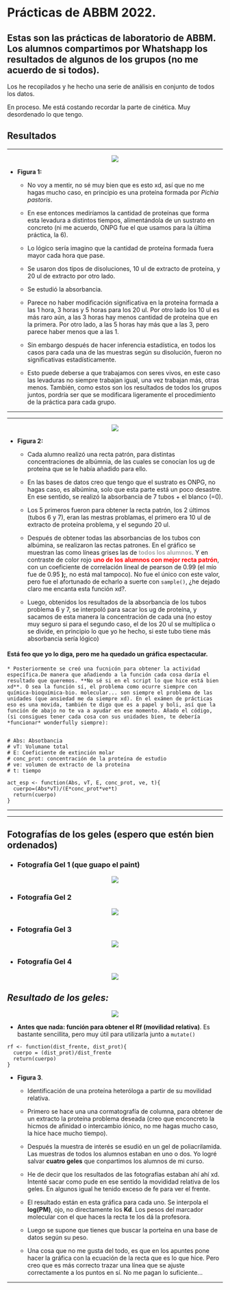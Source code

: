 # Prácticas de ABBM 2022.

## Estas son las prácticas de laboratorio de ABBM. Los alumnos compartimos por Whatshapp los resultados de algunos de los grupos (no me acuerdo de si todos).

Los he recopilados y he hecho una serie de análisis en conjunto de todos los datos.

En proceso. Me está costando recordar la parte de cinética. Muy desordenado lo que tengo.

## Resultados

---

<p align="center">
    <img src="https://github.com/Juankkar/cuarto_carrera/blob/main/ABBM/graficas/graficax.png">
</p>

* **Figura 1:**
    * No voy a mentir, no sé muy bien que es esto xd, así que no me hagas mucho caso, en principio es una proteína formada por *Pichia pastoris*. 

    * En ese entonces mediríamos la cantidad de proteínas que forma esta levadura a distintos tiempos, alimentándola de un sustrato en concreto (ni me acuerdo, ONPG fue el que usamos para la última práctica, la 6).

    * Lo lógico sería imagino que la cantidad de proteína formada fuera mayor cada hora que pase.

    * Se usaron dos tipos de disoluciones, 10 ul de extracto de proteína, y 20 ul de extracto por otro lado.

    * Se estudió la absorbancia.

    * Parece no haber modificación significativa en la proteína formada a las 1 hora, 3 horas y 5 horas para los 20 ul. Por otro lado los 10 ul es más raro aún, a las 3 horas hay menos cantidad de proteína que en la primera. Por otro lado, a las 5 horas hay más que a las 3, pero parece haber menos que a las 1.

    * Sin embargo después de hacer inferencia estadística, en todos los casos para cada una de las muestras según su disolución, fueron no significativas estadísticamente.

    * Esto puede deberse a que trabajamos con seres vivos, en este caso las levaduras no siempre trabajan igual, una vez trabajan más, otras menos. También, como estos son los resultados de todos los grupos juntos, pordría ser que se modificara ligeramente el procedimiento de la práctica para cada grupo.    

---

---

<p align="center">
    <img src="https://github.com/Juankkar/cuarto_carrera/blob/main/ABBM/graficas/interpolacion.png">
</p>

* **Figura 2:** 

    * Cada alumno realizó una recta patrón, para distintas concentraciones de albúmnia, de las cuales se conocían los ug de proteína que se le había añadido para ello. 

    * En las bases de datos creo que tengo que el sustrato es ONPG, no hagas caso, es albúmina, solo que esta parte está un poco desastre. En ese sentido, se realizó la absorbancia de 7 tubos + el blanco (=0). 

    * Los 5 primeros fueron para obtener la recta patrón, los 2 últimos (tubos 6 y 7), eran las mestras problamas, el primero era 10 ul de extracto de proteína problema, y el segundo 20 ul.

    * Después de obtener todas las absorbancias de los tubos con albúmina, se realizaron las rectas patrones. En el gráfico se muestran las como líneas grises las de <span style = 'color: darkgray'>**todos los alumnos**</span>. Y en contraste de color rojo <span style= 'color: red'>**uno de los alumnos con mejor recta patrón**</span>, con un coeficiente de correlación lineal de pearson de 0.99 (el mío fue de 0.95 **);**, no está mal tampoco). No fue el único con este valor, pero fue el afortunado de echarlo a suerte con ```sample()```, ¿he dejado claro me encanta esta función xd?.

    *  Luego, obtenidos los resultados de la absorbancia de los tubos problema 6 y 7, se interpoló para sacar los ug de proteína, y sacamos de esta manera la concentración de cada una (no estoy muy seguro si para el segundo caso, el de los 20 ul se multiplica o se divide, en principio lo que yo he hecho, si este tubo tiene más absorbancia sería lógico)

#### Está feo que yo lo diga, pero me ha quedado un gráfica espectacular.

    * Posteriormente se creó una fucnicón para obtener la actividad específica.De manera que añadiendo a la función cada cosa daría el resultado que queremos. **No sé si en el script lo que hice está bien xd**. O sea la función sí, el problema como ocurre siempre con química-bioquímica-bio. molecular... son siempre el problema de las unidades (que ansiedad me da siempre xd). En el exámen de prácticas eso es una movida, también te digo que es a papel y boli, así que la función de abajo no te va a ayudar en ese momento. Añado el código, (si consigues tener cada cosa con sus unidades bien, te debería *funcionar* wonderfully siempre):

```

# Abs: Absotbancia
# vT: Volumane total
# E: Coeficiente de extinción molar
# conc_prot: concentración de la proteína de estudio
# ve: volumen de extracto de la proteína
# t: tiempo

act_esp <- function(Abs, vT, E, conc_prot, ve, t){
  cuerpo=(Abs*vT)/(E*conc_prot*ve*t)
  return(cuerpo)
}
```

---


---

## **Fotografías de los geles (espero que estén bien ordenados)**

* ### **Fotografía Gel 1 (que guapo el paint)**

<p align="center">
    <img src="https://github.com/Juankkar/cuarto_carrera/blob/main/ABBM/geles/Gel1.jpeg">
</p>


* ### **Fotografía Gel 2**

<p align="center">
    <img src="https://github.com/Juankkar/cuarto_carrera/blob/main/ABBM/geles/Gel2.jpeg">
</p>

* ### **Fotografía Gel 3**

<p align="center">
    <img src="https://github.com/Juankkar/cuarto_carrera/blob/main/ABBM/geles/Gel3.jpeg">
</p>

* ### **Fotografía Gel 4**

<p align="center">
    <img src="https://github.com/Juankkar/cuarto_carrera/blob/main/ABBM/geles/Gel4.jpeg">
</p>

## ***Resultado de los geles:***

<p align="center">
    <img src="https://github.com/Juankkar/cuarto_carrera/blob/main/ABBM/graficas/rf.png">
</p>

* **Antes que nada: función para obtener el Rf (movilidad relativa)**. Es bastante sencillita, pero muy útil para utilizarla junto a ```mutate()```

```
rf <- function(dist_frente, dist_prot){
  cuerpo = (dist_prot)/dist_frente
  return(cuerpo)
}
```

* **Figura 3**.
 
    * Identificación de una proteína heteróloga a partir de su movilidad relativa.

    * Primero se hace una una cormatografía de columna, para obtener de un extracto la proteína problema deseada (creo que enconcreto la hicmos de afinidad o intercambio iónico, no me hagas mucho caso, la hice hace mucho tiempo).
    
    * Después la muestra de interés se esudió en un gel de poliacrilamida. Las muestras de todos los alumnos estaban en uno o dos. Yo logré salvar **cuatro geles** que conpartimos los alumnos de mi curso. 
    
    * He de decir que los resultados de las fotografías estaban ahí ahí xd. Intenté sacar como pude en ese sentido la movididad relativa de los geles. En algunos igual he tenido exceso de fe para ver el frente. 

    * El resultado están en esta gráfica para cada uno. Se interpola el **log(PM)**, ojo, no directamente los **Kd**. Los pesos del marcador molecular con el que haces la recta te los dá la profesora.

    * Luego se supone que tienes que buscar la porteína en una base de datos según su peso. 

    * Una cosa que no me gusta del todo, es que en los apuntes pone hacer la gráfica con la ecuación de la recta que es lo que hice. Pero creo que es más correcto trazar una línea que se ajuste correctamente a los puntos en sí. No me pagan lo suficiente...

---
